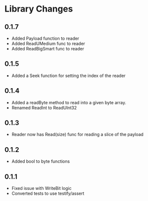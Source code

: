# Library Changes

## 0.1.7
  * Added Payload function to reader
  * Added ReadUMedium func to reader
  * Added ReadBigSmart func to reader

## 0.1.5
  * Added a Seek function for setting the index of the reader

## 0.1.4
  * Added a readByte method to read into a given byte array.
  * Renamed ReadInt to ReadUInt32

## 0.1.3
  * Reader now has  Read(size) func for reading a slice of the payload

## 0.1.2
  * Added bool to byte functions

## 0.1.1
  * Fixed issue with WriteBit logic
  * Converted tests to use testify/assert